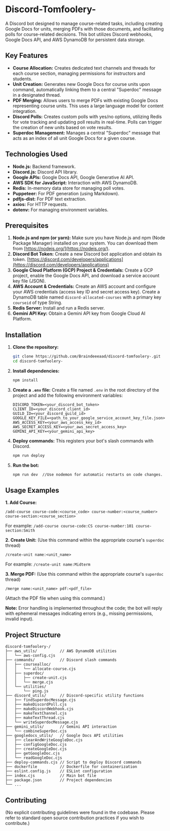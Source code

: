 # Discord-Tomfoolery-

A Discord bot designed to manage course-related tasks, including creating Google Docs for units, merging PDFs with those documents, and facilitating polls for course-related decisions.  This bot utilizes Discord webhooks, Google Docs API, and AWS DynamoDB for persistent data storage.


## Key Features

* **Course Allocation:** Creates dedicated text channels and threads for each course section, managing permissions for instructors and students.
* **Unit Creation:** Generates new Google Docs for course units upon command, automatically linking them to a central "Superdoc" message in a designated thread.
* **PDF Merging:** Allows users to merge PDFs with existing Google Docs representing course units.  This uses a large language model for content integration.
* **Discord Polls:**  Creates custom polls with yes/no options, utilizing Redis for vote tracking and updating poll results in real-time.  Polls can trigger the creation of new units based on vote results.
* **Superdoc Management:** Manages a central "Superdoc" message that acts as an index of all unit Google Docs for a given course.


## Technologies Used

* **Node.js:**  Backend framework.
* **Discord.js:**  Discord API library.
* **Google APIs:** Google Docs API, Google Generative AI API.
* **AWS SDK for JavaScript:**  Interaction with AWS DynamoDB.
* **Redis:** In-memory data store for managing poll votes.
* **Puppeteer:** For PDF generation (using Markdown).
* **pdfjs-dist:** For PDF text extraction.
* **axios:** For HTTP requests.
* **dotenv:** For managing environment variables.


## Prerequisites

1. **Node.js and npm (or yarn):** Make sure you have Node.js and npm (Node Package Manager) installed on your system.  You can download them from [https://nodejs.org/](https://nodejs.org/).
2. **Discord Bot Token:** Create a new Discord bot application and obtain its token.  [https://discord.com/developers/applications](https://discord.com/developers/applications)
3. **Google Cloud Platform (GCP) Project & Credentials:** Create a GCP project, enable the Google Docs API, and download a service account key file (JSON).
4. **AWS Account & Credentials:** Create an AWS account and configure your AWS credentials (access key ID and secret access key). Create a DynamoDB table named `discord-allocated-courses` with a primary key `courseid` of type String.
5. **Redis Server:** Install and run a Redis server.
6. **Gemini API Key:** Obtain a Gemini API key from Google Cloud AI Platform.


## Installation

1. **Clone the repository:**
   ```bash
   git clone https://github.com/Braindeeeaad/discord-tomfoolery-.git
   cd discord-tomfoolery-
   ```

2. **Install dependencies:**
   ```bash
   npm install
   ```

3. **Create a `.env` file:** Create a file named `.env` in the root directory of the project and add the following environment variables:

   ```
   DISCORD_TOKEN=<your_discord_bot_token>
   CLIENT_ID=<your_discord_client_id>
   GUILD_ID=<your_discord_guild_id>  
   GOOGLE_KEY_FILE=<path_to_your_google_service_account_key_file.json>
   AWS_ACCESS_KEY=<your_aws_access_key_id>
   AWS_SECRET_ACCESS_KEY=<your_aws_secret_access_key>
   GEMINI_API_KEY=<your_gemini_api_key>
   ```

4. **Deploy commands:**  This registers your bot's slash commands with Discord.
    ```bash
    npm run deploy
    ```

5. **Run the bot:**
   ```bash
   npm run dev  //Use nodemon for automatic restarts on code changes. For production use `node index.cjs`
   ```


## Usage Examples

**1. Add Course:**

```
/add-course course-code:<course_code> course-number:<course_number> course-section:<course_section>
```
For example: `/add-course course-code:CS course-number:101 course-section:Smith`

**2. Create Unit:** (Use this command within the appropriate course's `superdoc` thread)

```
/create-unit name:<unit_name>
```
For example: `/create-unit name:Midterm`

**3. Merge PDF:** (Use this command within the appropriate course's `superdoc` thread)

```
/merge name:<unit_name> pdf:<pdf_file>
```
(Attach the PDF file when using this command.)

**Note:** Error handling is implemented throughout the code; the bot will reply with ephemeral messages indicating errors (e.g., missing permissions, invalid input).


## Project Structure

```
discord-tomfoolery-/
├── aws_utils/          // AWS DynamoDB utilities
│   └── aws-config.cjs
├── commands/           // Discord slash commands
│   ├── coursealloc/
│   │   └── allocate-course.cjs
│   ├── superdoc/
│   │   ├── create-unit.cjs
│   │   └── merge.cjs
│   └── utilities/
│       └── ping.js
├── discord_utils/      // Discord-specific utility functions
│   ├── findSuperdocMessage.cjs
│   ├── makeDiscordPoll.cjs
│   ├── makeDiscordWebhook.cjs
│   ├── makeTextChannel.cjs
│   ├── makeTextThread.cjs
│   └── writeSuperdocMessage.cjs
├── gemini_utils/       // Gemini API interaction
│   └── combineSuperDoc.cjs
├── googledocs_utils/   // Google Docs API utilities
│   ├── clearAndWriteGoogleDoc.cjs
│   ├── configGoogleDoc.cjs
│   ├── createGoogleDoc.cjs
│   ├── getGoogleDoc.cjs
│   └── readGoogleDoc.cjs
├── deploy-commands.cjs // Script to deploy Discord commands
├── dockerfile          // Dockerfile for containerization
├── eslint.config.js    // ESLint configuration
├── index.cjs           // Main bot file
├── package.json        // Project dependencies
└── ...
```


## Contributing

(No explicit contributing guidelines were found in the codebase. Please refer to standard open source contribution practices if you wish to contribute.)



